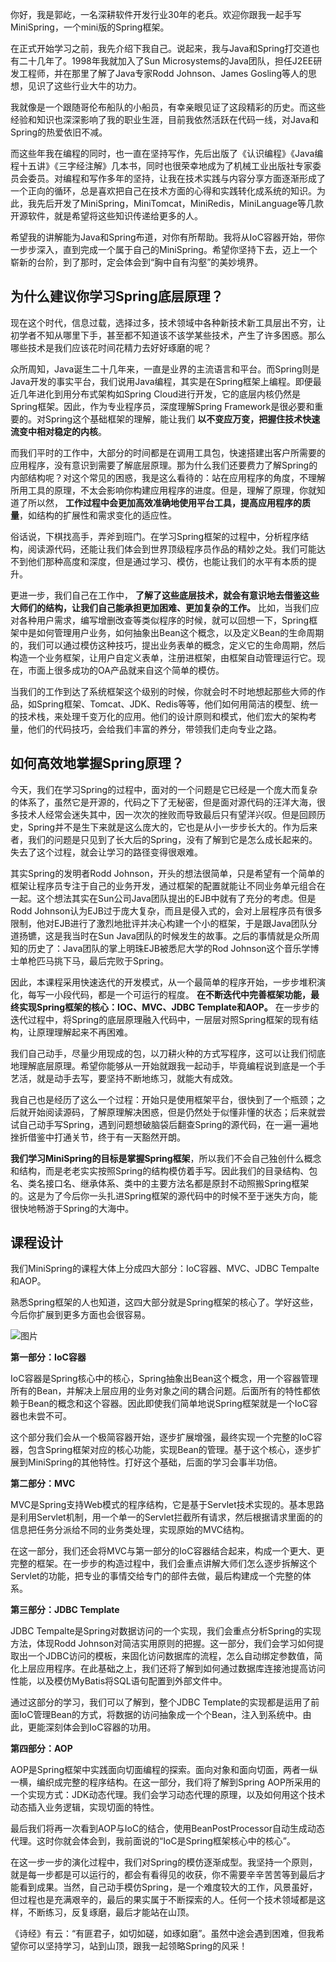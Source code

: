 你好，我是郭屹，一名深耕软件开发行业30年的老兵。欢迎你跟我一起手写MiniSpring，一个mini版的Spring框架。

在正式开始学习之前，我先介绍下我自己。说起来，我与Java和Spring打交道也有二十几年了。1998年我就加入了Sun Microsystems的Java团队，担任J2EE研发工程师，并在那里了解了Java专家Rodd Johnson、James Gosling等人的思想，见识了这些行业大牛的功力。

我就像是一个跟随哥伦布船队的小船员，有幸亲眼见证了这段精彩的历史。而这些经验和知识也深深影响了我的职业生涯，目前我依然活跃在代码一线，对Java和Spring的热爱依旧不减。

而这些年我在编程的同时，也一直在坚持写作，先后出版了《认识编程》《Java编程十五讲》《三字经注解》几本书，同时也很荣幸地成为了机械工业出版社专家委员会委员。对编程和写作多年的坚持，让我在技术实践与内容分享方面逐渐形成了一个正向的循环，总是喜欢把自己在技术方面的心得和实践转化成系统的知识。为此，我先后开发了MiniSpring，MiniTomcat，MiniRedis，MiniLanguage等几款开源软件，就是希望将这些知识传递给更多的人。

希望我的讲解能为Java和Spring布道，对你有所帮助。我将从IoC容器开始，带你一步步深入，直到完成一个属于自己的MiniSpring。希望你坚持下去，迈上一个崭新的台阶，到了那时，定会体会到“胸中自有沟壑”的美妙境界。

## 为什么建议你学习Spring底层原理？

现在这个时代，信息过载，选择过多，技术领域中各种新技术新工具层出不穷，让初学者不知从哪里下手，甚至都不知道该不该学某些技术，产生了许多困惑。那么哪些技术是我们应该花时间花精力去好好琢磨的呢？

众所周知，Java诞生二十几年来，一直是业界的主流语言和平台。而Spring则是Java开发的事实平台，我们说用Java编程，其实是在Spring框架上编程。即便最近几年进化到用分布式架构如Spring Cloud进行开发，它的底层内核仍然是Spring框架。因此，作为专业程序员，深度理解Spring Framework是很必要和重要的。对Spring这个基础框架的理解，能让我们 **以不变应万变，把握住技术快速流变中相对稳定的内核**。

而我们平时的工作中，大部分的时间都是在调用工具包，快速搭建出客户所需要的应用程序，没有意识到需要了解底层原理。那为什么我们还要费力了解Spring的内部结构呢？对这个常见的困惑，我是这么看待的：站在应用程序的角度，不理解所用工具的原理，不太会影响你构建应用程序的进度。但是，理解了原理，你就知道了所以然， **工作过程中会更加高效准确地使用平台工具，提高应用程序的质量**，如结构的扩展性和需求变化的适应性。

俗话说，下棋找高手，弄斧到班门。在学习Spring框架的过程中，分析程序结构，阅读源代码，还能让我们体会到世界顶级程序员作品的精妙之处。我们可能达不到他们那种高度和深度，但是通过学习、模仿，也能让我们的水平有本质的提升。

更进一步，我们自己在工作中， **了解了这些底层技术，就会有意识地去借鉴这些大师们的结构，让我们自己能承担更加困难、更加复杂的工作。** 比如，当我们应对各种用户需求，编写增删改查等类似程序的时候，就可以回想一下，Spring框架中是如何管理用户业务，如何抽象出Bean这个概念，以及定义Bean的生命周期的，我们可以通过模仿这种技巧，提出业务表单的概念，定义它的生命周期，然后构造一个业务框架，让用户自定义表单，注册进框架，由框架自动管理运行它。现在，市面上很多成功的OA产品就来自这个简单的模仿。

当我们的工作到达了系统框架这个级别的时候，你就会时不时地想起那些大师的作品，如Spring框架、Tomcat、JDK、Redis等等，他们如何用简洁的模型、统一的技术栈，来处理千变万化的应用。他们的设计原则和模式，他们宏大的架构考量，他们的代码技巧，会给我们丰富的养分，带领我们走向专业之路。

## 如何高效地掌握Spring原理？

今天，我们在学习Spring的过程中，面对的一个问题是它已经是一个庞大而复杂的体系了，虽然它是开源的，代码之下了无秘密，但是面对源代码的汪洋大海，很多技术人经常会迷失其中，因一次次的挫败而导致最后只有望洋兴叹。但是回顾历史，Spring并不是生下来就是这么庞大的，它也是从小一步步长大的。作为后来者，我们的问题是只见到了长大后的Spring，没有了解到它是怎么成长起来的。失去了这个过程，就会让学习的路径变得很艰难。

其实Spring的发明者Rodd Johnson，开头的想法很简单，只是希望有一个简单的框架让程序员专注于自己的业务开发，通过框架的配置就能让不同业务单元组合在一起。这个想法其实在Sun公司Java团队提出的EJB中就有了充分的考虑。但是Rodd Johnson认为EJB过于庞大复杂，而且是侵入式的，会对上层程序员有很多限制，他对EJB进行了激烈地批评并决心构建一个小的框架，于是跟Java团队分道扬镳，这是我当时在Sun Java团队的时候发生的故事。之后的事情就是众所周知的历史了：Java团队的掌上明珠EJB被悉尼大学的Rod Johnson这个音乐学博士单枪匹马挑下马，最后完败于Spring。

因此，本课程采用快速迭代的开发模式，从一个最简单的程序开始，一步步堆积演化，每写一小段代码，都是一个可运行的程度。 **在不断迭代中完善框架功能，最终实现Spring框架的核心：IOC、MVC、JDBC Template和AOP。** 在一步步的迭代过程中，将Spring的底层原理融入代码中，一层层对照Spring框架的现有结构，让原理理解起来不再困难。

我们自己动手，尽量少用现成的包，以刀耕火种的方式写程序，这可以让我们彻底地理解底层原理。希望你能够从一开始就跟我一起动手，毕竟编程说到底是一个手艺活，就是动手去写，要坚持不断地练习，就能大有成效。

我自己也是经历了这么一个过程：开始只是使用框架平台，很快到了一个瓶颈；之后就开始阅读源码，了解原理解决困惑，但是仍然处于似懂非懂的状态；后来就尝试自己动手写Spring，遇到问题想破脑袋后翻查Spring的源代码，在一遍一遍地挫折借鉴中打通关节，终于有一天豁然开朗。

**我们学习MiniSpring的目标是掌握Spring框架**，所以我们不会自己独创什么概念和结构，而是老老实实按照Spring的结构模仿着手写。因此我们的目录结构、包名、类名接口名、继承体系、类中的主要方法名都是原封不动照搬Spring框架的。这是为了今后你一头扎进Spring框架的源代码中的时候不至于迷失方向，能很快地畅游于Spring的大海中。

## 课程设计

我们MiniSpring的课程大体上分成四大部分：IoC容器、MVC、JDBC Tempalte和AOP。

熟悉Spring框架的人也知道，这四大部分就是Spring框架的核心了。学好这些，今后你扩展到更多方面也会很容易。

![图片](https://static001.geekbang.org/resource/image/b8/b0/b869b5b84170e42be1c45e5e47e453b0.jpg)

**第一部分：IoC容器**

IoC容器是Spring核心中的核心，Spring抽象出Bean这个概念，用一个容器管理所有的Bean，并解决上层应用的业务对象之间的耦合问题。后面所有的特性都依赖于Bean的概念和这个容器。因此即使我们简单地说Spring框架就是一个IoC容器也未尝不可。

这个部分我们会从一个极简容器开始，逐步扩展增强，最终实现一个完整的IoC容器，包含Spring框架对应的核心功能，实现Bean的管理。基于这个核心，逐步扩展到MiniSpring的其他特性。打好这个基础，后面的学习会事半功倍。

**第二部分：MVC**

MVC是Spring支持Web模式的程序结构，它是基于Servlet技术实现的。基本思路是利用Servlet机制，用一个单一的Servlet拦截所有请求，然后根据请求里面的的信息把任务分派给不同的业务类处理，实现原始的MVC结构。

在这一部分，我们还会将MVC与第一部分的IoC容器结合起来，构成一个更大、更完整的框架。在一步步的构造过程中，我们会重点讲解大师们怎么逐步拆解这个Servlet的功能，把专业的事情交给专门的部件去做，最后构建成一个完整的体系。

**第三部分：JDBC Template**

JDBC Tempalte是Spring对数据访问的一个实现，我们会重点分析Spring的实现方法，体现Rodd Johnson对简洁实用原则的把握。这一部分，我们会学习如何提取出一个JDBC访问的模板，来固化访问数据库的流程，怎么自动绑定参数值，简化上层应用程序。在此基础之上，我们还将了解到如何通过数据库连接池提高访问性能，以及模仿MyBatis将SQL语句配置到外部文件中。

通过这部分的学习，我们可以了解到，整个JDBC Template的实现都是运用了前面IoC管理Bean的方式，将数据的访问抽象成一个个Bean，注入到系统中。由此，更能深刻体会到IoC容器的功用。

**第四部分：AOP**

AOP是Spring框架中实践面向切面编程的探索。面向对象和面向切面，两者一纵一横，编织成完整的程序结构。在这一部分，我们将了解到Spring AOP所采用的一个实现方式：JDK动态代理。我们会学习动态代理的原理，以及如何用这个技术动态插入业务逻辑，实现切面的特性。

最后我们将再一次看到AOP与IoC的结合，使用BeanPostProcessor自动生成动态代理。这时你就会体会到，我前面说的“IoC是Spring框架核心中的核心”。

在这一步一步的演化过程中，我们对Spring的模仿逐渐成型。我坚持一个原则，就是每一步都是可以运行的，都会有看得见的收获，你不需要辛辛苦苦等到最后才能看到成果。当然，自己动手模仿Spring，是一个难度较大的工作，风景虽好，但过程也是充满艰辛的，最后的果实属于不断探索的人。任何一个技术领域都是这样，不断练习，反复琢磨，最后才能站在山顶。

《诗经》有云：“有匪君子，如切如磋，如琢如磨”。虽然中途会遇到困难，但我希望你可以坚持学习，站到山顶，跟我一起领略Spring的风采！